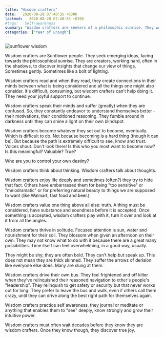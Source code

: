```yaml
---
title: "Wisdom crafters"
date:   2020-08-28 07:40:35 +0300
lastmod:   2020-08-28 07:40:35 +0300
#tags:   Self-awareness
summary: "Wisdom crafters are seekers of a philosophic sunrise. They work hard, often in the shadows, to discover insights that change our view of things. Sometimes gently. Sometimes like a bolt of lighting."
categories: ["Year of Enough"]
---
```

![sunflower wisdom](/images/sunflower-wisdom.jpg)

Wisdom crafters are Sunflower people. They seek emerging ideas, facing towards the philosophical sunrise. They are creators, working hard, often in the shadows, to discover insights that change our view of things. Sometimes gently. Sometimes like a bolt of lighting.

Wisdom crafters read and when they read, they create connections in their minds between what is being considered and all the things one might also consider. It's difficult, consuming, but wisdom crafters can't help doing it. They need your joyful support to continue.

Wisdom crafters speak their minds and suffer (greatly) when they are confused. So, they constantly endeavor to understand themselves better - their motivations, their conditioned reasoning. They fumble around in darkness until they can shine a light on their own blindspot.

Wisdom crafters become whatever they set out to become, eventually. Which is difficult to do. Not because becoming is a hard thing (though it can be). But because the path is extremely difficult to see, know and trust. Voices shout. Don't look there! Is this who you most want to become now? Is this meaningful? Valuable? True?

Who are you to control your own destiny?

Wisdom crafters think about thinking. Wisdom crafters talk about thoughts.

Wisdom crafters enjoy life deeply and sometimes (often?) they try to hide that fact. Others have embarrassed them for being "too sensitive" or "melodramatic" or for preferring natural beauty to things we are supposed to want (like Walmart, fast food and beer.)

Wisdom crafters value one thing above all else: truth. A thing must be considered, have substance and soundness before it is accepted. Once something is accepted, wisdom crafters play with it, turn it over and look at it from all the angles.

Wisdom crafters thrive in solitude. Focused attention is sun, water and nourishment for their soil. They blossom when given an afternoon on their own. They may not know what to do with it because there are a great many possibilities. Time itself can feel overwhelming, in a good way, usually.

They might be shy; they are often bold. They can't help but speak up. This does not mean they are thick skinned. They suffer the arrows of derision like everyone else does. Many are slung at them.

Wisdom crafters drive their own bus. They feel frightened and off kilter when they've relinquished their reasoned navigation to other's people's "leadership". They relinquish to get safety or security but that never works out for long. They prefer to leave the bus and walk, even if others call them crazy, until they can drive along the best right path for themselves again.

Wisdom crafters practice self awareness, they journal or meditate or anything that enables them to "see" deeply, know strongly and grow their intuitive power.

Wisdom crafters must often wait decades before they know they are wisdom crafters. Once they know though, they discover true joy.

